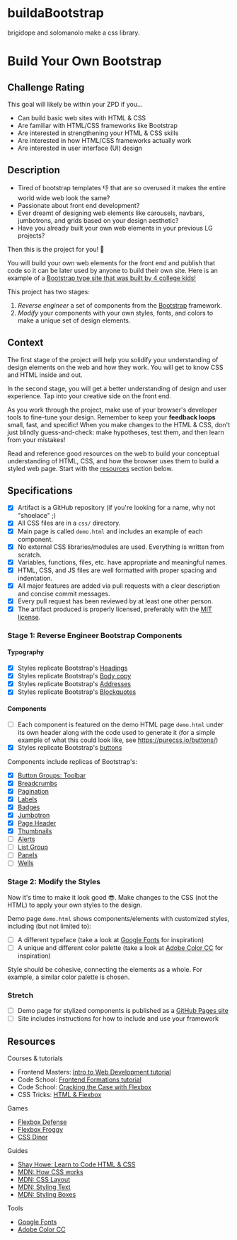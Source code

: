 # buildaBootstrap
brigidope and solomanolo make a css library.
# Build Your Own Bootstrap

## Challenge Rating

This goal will likely be within your ZPD if you...

- Can build basic web sites with HTML & CSS
- Are familiar with HTML/CSS frameworks like Bootstrap
- Are interested in strengthening your HTML & CSS skills
- Are interested in how HTML/CSS frameworks actually work
- Are interested in user interface (UI) design

## Description

- Tired of bootstrap templates 👎 that are so overused it makes the entire world wide web look the same?
- Passionate about front end development?
- Ever dreamt of designing web elements like carousels, navbars, jumbotrons, and grids based on your design aesthetic?
- Have you already built your own web elements in your previous LG projects?

Then this is the project for you! 🎉

You will build your own web elements for the front end and publish that code so it can be later used by anyone to build their own site. Here is an example of a [Bootstrap type site that was built by 4 college kids!](http://materializecss.com/about.html)

This project has two stages:

1. _Reverse engineer_ a set of components from the [Bootstrap][bootstrap] framework.
2. _Modify_ your components with your own styles, fonts, and colors to make a unique set of design elements.

## Context

The first stage of the project will help you solidify your understanding of design elements on the web and how they work. You will get to know CSS and HTML inside and out.

In the second stage, you will get a better understanding of design and user experience. Tap into your creative side on the front end.

As you work through the project, make use of your browser's developer tools to fine-tune your design. Remember to keep your **feedback loops** small, fast, and specific! When you make changes to the HTML & CSS, don't just blindly guess-and-check: make hypotheses, test them, and then learn from your mistakes!

Read and reference good resources on the web to build your conceptual understanding of HTML, CSS, and how the browser uses them to build a styled web page. Start with the [resources](#resources) section below.

## Specifications

- [X] Artifact is a GitHub repository (if you're looking for a name, why not "shoelace" ;)
- [X] All CSS files are in a `css/` directory.
- [X] Main page is called `demo.html` and includes an example of each component.
- [X] No external CSS libraries/modules are used. Everything is written from scratch.
- [X] Variables, functions, files, etc. have appropriate and meaningful names.
- [X] HTML, CSS, and JS files are well formatted with proper spacing and indentation.
- [X] All major features are added via pull requests with a clear description and concise commit messages.
- [X] Every pull request has been reviewed by at least one other person.
- [X] The artifact produced is properly licensed, preferably with the [MIT license](https://opensource.org/licenses/MIT).

### Stage 1: Reverse Engineer Bootstrap Components

#### Typography
- [X] Styles replicate Bootstrap's [Headings](http://getbootstrap.com/css/#type-headings)
- [X] Styles replicate Bootstrap's [Body copy](http://getbootstrap.com/css/#type-body-copy)
- [X] Styles replicate Bootstrap's [Addresses](http://getbootstrap.com/css/#type-addresses)
- [X] Styles replicate Bootstrap's [Blockquotes](http://getbootstrap.com/css/#type-blockquotes)

#### Components
- [ ] Each component is featured on the demo HTML page `demo.html` under its own header along with the code used to generate it (for a simple example of what this could look like, see https://purecss.io/buttons/)
- [X] Styles replicate Bootstrap's [buttons](http://getbootstrap.com/css/#buttons)

Components include replicas of Bootstrap's:
- [X] [Button Groups: Toolbar](http://getbootstrap.com/components/#btn-groups-toolbar)
- [X] [Breadcrumbs](http://getbootstrap.com/components/#breadcrumbs)
- [X] [Pagination](http://getbootstrap.com/components/#pagination)
- [X] [Labels](http://getbootstrap.com/components/#labels)
- [X] [Badges](http://getbootstrap.com/components/#badges)
- [X] [Jumbotron](http://getbootstrap.com/components/#jumbotron)
- [X] [Page Header](http://getbootstrap.com/components/#page-header)
- [X] [Thumbnails](http://getbootstrap.com/components/#thumbnails)
- [ ] [Alerts](http://getbootstrap.com/components/#alerts)
- [ ] [List Group](http://getbootstrap.com/components/#list-group)
- [ ] [Panels](http://getbootstrap.com/components/#panels)
- [ ] [Wells](http://getbootstrap.com/components/#wells)

### Stage 2: Modify the Styles

Now it's time to make it look good 😎. Make changes to the CSS (not the HTML) to apply your own styles to the design.

Demo page `demo.html` shows components/elements with customized styles, including (but not limited to):
- [ ] A different typeface (take a look at [Google Fonts][google-fonts] for inspiration)
- [ ] A unique and different color palette (take a look at [Adobe Color CC][adobe-color] for inspiration)

Style should be cohesive, connecting the elements as a whole. For example, a similar color palette is chosen.

### Stretch

- [ ] Demo page for stylized components is published as a [GitHub Pages site](https://pages.github.com/)
- [ ] Site includes instructions for how to include and use your framework

## Resources

Courses & tutorials

- Frontend Masters: [Intro to Web Development tutorial](https://frontendmasters.com/courses/web-development/)
- Code School: [Frontend Formations tutorial](https://www.codeschool.com/courses/front-end-formations)
- Code School: [Cracking the Case with Flexbox](https://www.codeschool.com/courses/cracking-the-case-with-flexbox)
- CSS Tricks: [HTML & Flexbox](https://css-tricks.com/video-screencasts/148-laying-things-html-flexbox-dee-gill/)

Games

- [Flexbox Defense](http://www.flexboxdefense.com/)
- [Flexbox Froggy](http://flexboxfroggy.com/)
- [CSS Diner](https://flukeout.github.io/)

Guides

- [Shay Howe: Learn to Code HTML & CSS](http://learn.shayhowe.com/html-css/)
- [MDN: How CSS works](https://developer.mozilla.org/en-US/docs/Learn/CSS/Introduction_to_CSS/How_CSS_works)
- [MDN: CSS Layout](https://developer.mozilla.org/en-US/docs/Learn/CSS/CSS_layout)
- [MDN: Styling Text](https://developer.mozilla.org/en-US/docs/Learn/CSS/Styling_text)
- [MDN: Styling Boxes](https://developer.mozilla.org/en-US/docs/Learn/CSS/Styling_boxes)

Tools

- [Google Fonts][google-fonts]
- [Adobe Color CC][adobe-color]

[bootstrap]: http://getbootstrap.com/
[google-fonts]: https://fonts.google.com/
[adobe-color]: https://color.adobe.com/explore/newest/
